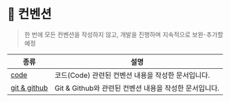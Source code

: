 # 🫡 컨벤션

> 한 번에 모든 컨벤션을 작성하지 않고, 개발을 진행하며 지속적으로 보완･추가할 예정

| 종류 | 설명 |
|--|--|
| [code](./code.md) | 코드(Code) 관련된 컨벤션 내용을 작성한 문서입니다. |
| [git & github](./git.md) | Git & Github와 관련된 컨벤션 내용을 작성한 문서입니다. |